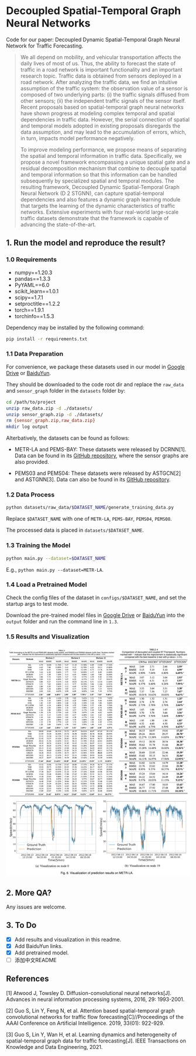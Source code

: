 # Decoupled Spatial-Temporal Graph Neural Networks

Code for our paper: Decoupled Dynamic Spatial-Temporal Graph Neural Network for Traffic Forecasting.

> We all depend on mobility, and vehicular transportation affects the daily lives of most of us. Thus, the ability to forecast the state of traffic in a road network is important functionality and an important research topic. Traffic data is obtained from sensors deployed in a road network. After analyzing the traffic data, we find an intuitive assumption of the traffic system: the observation value of a sensor is composed of two underlying parts: (i) the traffic signals diffused from other sensors; (ii) the independent traffic signals of the sensor itself. Recent proposals based on spatial-temporal graph neural networks have shown progress at modeling complex temporal and spatial dependencies in traffic data. However, the serial connection of spatial and temporal models adopted in existing proposals disregards the data assumption, and may lead to the accumulation of errors, which, in turn, impacts model performance negatively.
>
> To improve modeling performance, we propose means of separating the spatial and temporal information in traffic data. Specifically, we propose a novel framework encompassing a unique spatial gate and a residual decomposition mechanism that combine to decouple spatial and temporal information so that this information can be handled subsequently by specialized spatial and temporal modules. The resulting framework, Decoupled Dynamic Spatial-Temporal Graph Neural Network (D 2 STGNN), can capture spatial-temporal dependencies and also features a dynamic graph learning module that targets the learning of the dynamic characteristics of traffic networks. Extensive experiments with four real-world large-scale traffic datasets demonstrate that the framework is capable of advancing the state-of-the-art.

## 1. Run the model and reproduce the result?

### 1.0 Requirements

- numpy==1.20.3
- pandas==1.3.3
- PyYAML==6.0
- scikit_learn==1.0.1
- scipy==1.7.1
- setproctitle==1.2.2
- torch==1.9.1
- torchinfo==1.5.3

Dependency may be installed by the following command:

``` bash
pip install -r requirements.txt
```

### 1.1 Data Preparation

For convenience, we package these datasets used in our model in [Google Drive](https://drive.google.com/drive/folders/1H3nl0eRCVl5jszHPesIPoPu1ODhFMSub?usp=sharing) or [BaiduYun](https://pan.baidu.com/s/1iFcKJ8qeCthyEgPEXYJ-rA?pwd=8888).

They should be downloaded to the code root dir and replace the `raw_data` and `sensor_graph` folder in the `datasets` folder by:

```bash
cd /path/to/project
unzip raw_data.zip -d ./datasets/
unzip sensor_graph.zip -d ./datasets/
rm {sensor_graph.zip,raw_data.zip}
mkdir log output
```

Alterbatively, the datasets can be found as follows:

- METR-LA and PEMS-BAY: These datasets were released by DCRNN[1]. Data can be found in its [GitHub repository](https://github.com/chnsh/DCRNN_PyTorch), where the sensor graphs are also provided.

- PEMS03 and PEMS04: These datasets were released by ASTGCN[2] and ASTGNN[3]. Data can also be found in its [GitHub repository](https://github.com/guoshnBJTU/ASTGNN/tree/main/data).

### 1.2 Data Process

```bash
python datasets/raw_data/$DATASET_NAME/generate_training_data.py
```

Replace `$DATASET_NAME` with one of `METR-LA`, `PEMS-BAY`, `PEMS04`, `PEMS08`.

The processed data is placed in `datasets/$DATASET_NAME`.

### 1.3 Training the Model

```bash
python main.py --dataset=$DATASET_NAME
```

E.g., `python main.py --dataset=METR-LA`.

### 1.4 Load a Pretrained Model

Check the config files of the dataset in `configs/$DATASET_NAME`, and set the startup args to test mode.

Download the pre-trained model files in [Google Drive](https://drive.google.com/drive/folders/18nkluGajYET2F9mxz3Kl6jcFVAAUGfpc?usp=sharing) or [BaiduYun](https://pan.baidu.com/s/1tGOdVy4uz5TcvAk5FrR4MQ?pwd=8888) into the `output` folder and run the command line in `1.3`.

### 1.5 Results and Visualization

<!-- <img src="figures/Table3.png" alt="Table3" style="zoom:60.22%;" /><img src="figures/Table4.png" alt="Table4" style="zoom:51%;" /> -->
<img src="figures/TheTable.png" alt="TheTable" style="zoom:80%;" />

<img src="figures/Visualization.png" alt="Visualization" style="zoom:100%;" />

## 2. More QA?

Any issues are welcome.

## 3. To Do

- [x] Add results and visualization in this readme.
- [x] Add BaiduYun links.
- [x] Add pretrained model.
- [ ] 添加中文README

## References

[1] Atwood J, Towsley D. Diffusion-convolutional neural networks[J]. Advances in neural information processing systems, 2016, 29: 1993-2001.

[2] Guo S, Lin Y, Feng N, et al. Attention based spatial-temporal graph convolutional networks for traffic flow forecasting[C]//Proceedings of the AAAI Conference on Artificial Intelligence. 2019, 33(01): 922-929.

[3] Guo S, Lin Y, Wan H, et al. Learning dynamics and heterogeneity of spatial-temporal graph data for traffic forecasting[J]. IEEE Transactions on Knowledge and Data Engineering, 2021.

